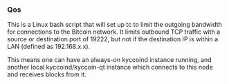 ### Qos ###

This is a Linux bash script that will set up tc to limit the outgoing bandwidth for connections to the Bitcoin network. It limits outbound TCP traffic with a source or destination port of 19222, but not if the destination IP is within a LAN (defined as 192.168.x.x).

This means one can have an always-on kyccoind instance running, and another local kyccoind/kyccoin-qt instance which connects to this node and receives blocks from it.
